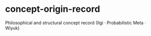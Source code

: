 # concept-origin-record
 Philosophical and structural concept record (Ilgi · Probabilistic Meta · Wiyuk)
